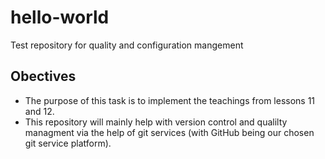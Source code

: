 # hello-world
Test repository for quality and configuration mangement

## Obectives
* The purpose of this task is to implement the teachings from lessons 11 and 12.
* This repository will mainly help with version control and qualilty managment via the help of git services (with GitHub being our chosen git service platform).
